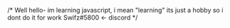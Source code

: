 /*
Well hello-
im learning javascript, i mean "learning"
its just a hobby so i dont do it for work
Swifz#5800 <- discord
*/
